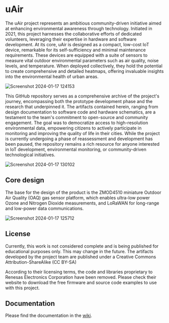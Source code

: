 # uAir

The uAir project represents an ambitious community-driven initiative aimed at enhancing environmental awareness through technology. Initiated in 2021, this project harnesses the collaborative efforts of dedicated volunteers, leveraging their expertise in hardware and software development. At its core, uAir is designed as a compact, low-cost IoT device, remarkable for its self-sufficiency and minimal maintenance requirements. These devices are equipped with a suite of sensors to measure vital outdoor environmental parameters such as air quality, noise levels, and temperature. When deployed collectively, they hold the potential to create comprehensive and detailed heatmaps, offering invaluable insights into the environmental health of urban areas.

![Screenshot 2024-01-17 124153](https://github.com/portugal-online/mais/assets/94855855/b1fb11d6-30b6-4053-9efb-90e07dc11ea7)


This GitHub repository serves as a comprehensive archive of the project's journey, encompassing both the prototype development phase and the research that underpinned it. The artifacts contained herein, ranging from design documentation to software code and hardware schematics, are a testament to the team's commitment to open-source and community engagement. The goal was to democratize access to high-resolution environmental data, empowering citizens to actively participate in monitoring and improving the quality of life in their cities. While the project is currently undergoing a phase of reassessment and development has been paused, the repository remains a rich resource for anyone interested in IoT development, environmental monitoring, or community-driven technological initiatives.

![Screenshot 2024-01-17 130102](https://github.com/portugal-online/mais/assets/94855855/c269fad6-bbe6-429d-bef8-59bff609c311)


## Core design

The base for the design of the product is the ZMOD4510 miniature Outdoor Air Quality (OAQ) gas sensor platform, which enables ultra-low power Ozone and Nitrogen Dioxide measurements, and LoRaWAN for long-range and low-power data communications.

![Screenshot 2024-01-17 125712](https://github.com/portugal-online/mais/assets/94855855/9d5decbf-8e1e-4cae-9a74-2ce74c756938)

## License

Currently, this work is not considered complete and is being published for educational purposes only. This may change in the future.
The artifacts developed by the project team are published under a Creative Commons Attribution-ShareAlike (CC BY-SA)

According to their licensing terms, the code and libraries proprietary to Renesas Electronics Corporation have been removed. Please check their website to download the free firmware and source code examples to use with this project.

## Documentation

Please find the documentation in the [wiki](https://github.com/portugal-online/mais/wiki).

